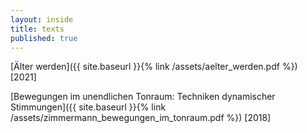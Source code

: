 ```yaml
---
layout: inside
title: texts
published: true
---
```



[Älter werden]({{ site.baseurl }}{% link /assets/aelter_werden.pdf %}) [2021]

[Bewegungen im unendlichen Tonraum: Techniken dynamischer Stimmungen]({{ site.baseurl }}{% link /assets/zimmermann_bewegungen_im_tonraum.pdf %}) [2018]


